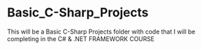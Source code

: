 # Basic_C-Sharp_Projects
 
 
This will be a Basic C-Sharp Projects folder with code that I will be completing in the C# & .NET FRAMEWORK COURSE
